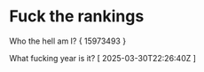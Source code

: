 # Fuck the rankings

Who the hell am I?
{ 15973493 }

What fucking year is it?
[ 2025-03-30T22:26:40Z ]
